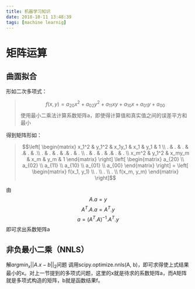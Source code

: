 ```yaml
---
title: 机器学习知识
date: 2018-10-11 13:48:39
tags: [machine learnig]
---
```


# 矩阵运算
## 曲面拟合
形如二次多项式：
> $$f(x, y) = a_{20}x^2 + a_{02}y^2 + a_{11}xy + a_{10}x + a_{01}y + a_{00}$$
使用最小二乘法计算系数矩阵a，即使得计算值和真实值之间的误差平方和最小

得到矩阵形如：
> $$\left[
 \begin{matrix}
   x_1^2 & y_1^2 & x_1y_1 & x_1 & y_1 & 1 \\
   . & . & . & .& . & .\\
   . & . & . & .& . & . \\
   . & . & . & .& . & . \\
   x_m^2 & y_1^2 & x_my_m & x_m & y_m & 1
  \end{matrix}
  \right] 
  \left[
 \begin{matrix}
   a_{20}  \\
   a_{02} \\
   a_{11}  \\
   a_{10}  \\
   a_{01} \\
   a_{00}
  \end{matrix}
  \right] = 
  \left[
 \begin{matrix}
   f(x_1, y_1)  \\
   . \\
   .  \\
   .  \\
   f(x_m, y_m)
  \end{matrix}
  \right]$$

<!--more-->

由
$$
A.a = y
$$
$$
A^T.A.a = A^T.y
$$
$$
a = (A^T.A)^{-1}.A^T.y
$$
即可求出系数矩阵a

## 非负最小二乘（NNLS）
解$argmin_x ||A.x - b||_2$问题
调用scipy.optimize.nnls(A, b)，即可求得使上式结果最小的x。对上一节提到的多项式问题，这里的x就是待求的系数矩阵a，而A矩阵就是多项式构造的矩阵，b就是函数结果f。